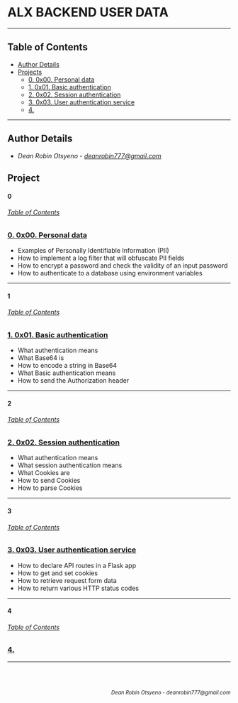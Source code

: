 # **ALX BACKEND USER DATA**
---
## Table of Contents
- [Author Details](#author-details)
- [Projects](#tasks)
    - [0. 0x00. Personal data](#0)
    - [1. 0x01. Basic authentication](#1)
    - [2. 0x02. Session authentication](#2)
    - [3. 0x03. User authentication service](#3)
    - [4. ](#4)
---
## Author Details
- *Dean Robin Otsyeno - deanrobin777@gmail.com*

## Project
#### 0
###### [Table of Contents](#table-of-contents)
### [0. 0x00. Personal data](./0x00-personal_data)
- Examples of Personally Identifiable Information (PII)
- How to implement a log filter that will obfuscate PII fields
- How to encrypt a password and check the validity of an input password
- How to authenticate to a database using environment variables

---
#### 1
###### [Table of Contents](#table-of-contents)
### [1. 0x01. Basic authentication](./0x01-Basic_authentication)
- What authentication means
- What Base64 is
- How to encode a string in Base64
- What Basic authentication means
- How to send the Authorization header

---
#### 2
###### [Table of Contents](#table-of-contents)
### [2. 0x02. Session authentication](./0x02-Session_authentication)
- What authentication means
- What session authentication means
- What Cookies are
- How to send Cookies
- How to parse Cookies

---
#### 3
###### [Table of Contents](#table-of-contents)
### [3. 0x03. User authentication service](./0x03-user_authentication_service)
- How to declare API routes in a Flask app
- How to get and set cookies
- How to retrieve request form data
- How to return various HTTP status codes


---
#### 4
###### [Table of Contents](#table-of-contents)
### [4. ](./)


---

<br></br>
<div align="right">
    <sub style="font-style: italic"> Dean Robin Otsyeno - deanrobin777@gmail.com</sub>
</div>
